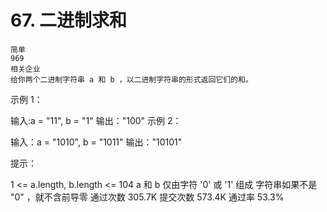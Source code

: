 # 67. 二进制求和
    简单
    969
    相关企业
    给你两个二进制字符串 a 和 b ，以二进制字符串的形式返回它们的和。


示例 1：

输入:a = "11", b = "1"
输出："100"
示例 2：

输入：a = "1010", b = "1011"
输出："10101"


提示：

1 <= a.length, b.length <= 104
a 和 b 仅由字符 '0' 或 '1' 组成
字符串如果不是 "0" ，就不含前导零
通过次数
305.7K
提交次数
573.4K
通过率
53.3%